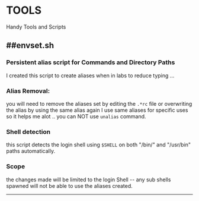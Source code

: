 # TOOLS
Handy Tools and Scripts


##envset.sh
-------------------
### Persistent alias script for Commands and Directory Paths
I created this script to create aliases when in labs to reduce typing ...

### Alias Removal:
you will need to remove the aliases set by editing the ```.*rc``` file or overwriting the alias by using the same alias again 
I use same aliases for specific uses so it helps me alot ..
you can NOT use ```unalias``` command.

### Shell detection
this script detects the  login shell using ```$SHELL``` on both "/bin/" and "/usr/bin" paths automatically.

### Scope
the changes made will be limited to the login Shell  --  any sub shells spawned will not be able to use the aliases created.

------------------
